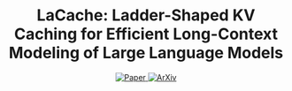 <div align="center">
<h1>LaCache: Ladder-Shaped KV Caching for Efficient Long-Context Modeling of Large Language Models</h1>
</div>

<p align="center">
    <a href="">
        <img alt="Paper" src="https://img.shields.io/badge/paper-link-blue?logo=quicklook" />
    </a>
    <a href="">
        <img alt="ArXiv" src="https://img.shields.io/badge/arXiv-xxxx.xxxxx-B31B1B?logo=arxiv" />
    </a><br>
</p>

